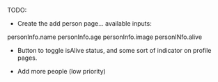 TODO:

- Create the add person page... 
available inputs:

personInfo.name
personInfo.age
personInfo.image
personINfo.alive



- Button to toggle isAlive status, and some sort of indicator on profile pages.

- Add more people (low priority)

